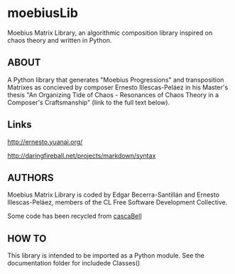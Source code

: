 moebiusLib
==========

Moebius Matrix Library,
an algorithmic composition library inspired on chaos theory and written in Python.


ABOUT
-----

A Python library that generates "Moebius Progressions" and transposition
Matrixes as concieved by composer Ernesto Illescas-Peláez in his Master's
thesis "An Organizing Tide of Chaos - Resonances of Chaos Theory in a Composer's
Craftsmanship" (link to the full text below).


Links
-----

http://ernesto.yuanai.org/

http://daringfireball.net/projects/markdown/syntax


AUTHORS
-------

Moebius Matrix Library is coded by Edgar Becerra-Santillán and Ernesto
Illescas-Peláez, members of the CL Free Software Development Collective.

Some code has been recycled from <a href="https://github.com/elerno/cascaBell">cascaBell</a>


HOW TO
------

This library is intended to be imported as a Python module. See the
documentation folder for includede Classes()

